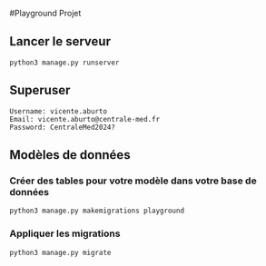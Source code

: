 #Playground Projet


## Lancer le serveur
```
python3 manage.py runserver
```

## Superuser
```
Username: vicente.aburto
Email: vicente.aburto@centrale-med.fr
Password: CentraleMed2024?
```

## Modèles de données
### Créer des tables pour votre modèle dans votre base de données
```
python3 manage.py makemigrations playground
```

### Appliquer les migrations
```
python3 manage.py migrate
```
